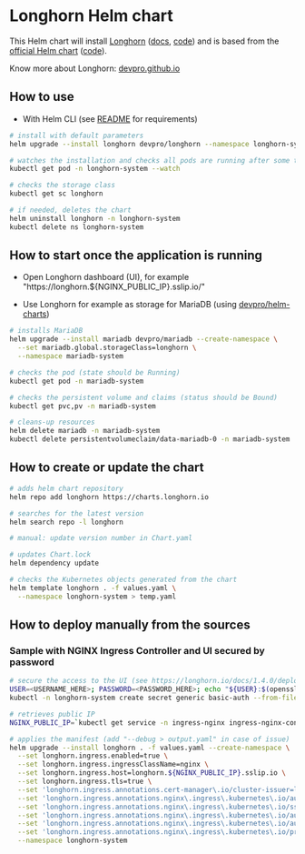 # Longhorn Helm chart

This Helm chart will install [Longhorn](https://longhorn.io/) ([docs](https://longhorn.io/docs/), [code](https://github.com/longhorn/longhorn))
and is based from the [official Helm chart](https://longhorn.io/docs/1.4.0/deploy/install/install-with-helm/) ([code](https://github.com/longhorn/charts)).

Know more about Longhorn: [devpro.github.io](https://devpro.github.io/rancher-ecosystem/docs/longhorn.html)

## How to use

- With Helm CLI (see [README](../../README.md#from-helm-cli) for requirements)

```bash
# install with default parameters
helm upgrade --install longhorn devpro/longhorn --namespace longhorn-system --create-namespace

# watches the installation and checks all pods are running after some time
kubectl get pod -n longhorn-system --watch

# checks the storage class
kubectl get sc longhorn

# if needed, deletes the chart
helm uninstall longhorn -n longhorn-system
kubectl delete ns longhorn-system
```

## How to start once the application is running

- Open Longhorn dashboard (UI), for example "https://longhorn.${NGINX_PUBLIC_IP}.sslip.io/"

- Use Longhorn for example as storage for MariaDB (using [devpro/helm-charts](https://github.com/devpro/helm-charts/blob/main/charts/mariadb/README.md))

```bash
# installs MariaDB
helm upgrade --install mariadb devpro/mariadb --create-namespace \
  --set mariadb.global.storageClass=longhorn \
  --namespace mariadb-system

# checks the pod (state should be Running)
kubectl get pod -n mariadb-system

# checks the persistent volume and claims (status should be Bound)
kubectl get pvc,pv -n mariadb-system

# cleans-up resources
helm delete mariadb -n mariadb-system
kubectl delete persistentvolumeclaim/data-mariadb-0 -n mariadb-system
```

## How to create or update the chart

```bash
# adds helm chart repository
helm repo add longhorn https://charts.longhorn.io

# searches for the latest version
helm search repo -l longhorn

# manual: update version number in Chart.yaml

# updates Chart.lock
helm dependency update

# checks the Kubernetes objects generated from the chart
helm template longhorn . -f values.yaml \
  --namespace longhorn-system > temp.yaml
```

## How to deploy manually from the sources

### Sample with NGINX Ingress Controller and UI secured by password

```bash
# secure the access to the UI (see https://longhorn.io/docs/1.4.0/deploy/accessing-the-ui/longhorn-ingress/)
USER=<USERNAME_HERE>; PASSWORD=<PASSWORD_HERE>; echo "${USER}:$(openssl passwd -stdin -apr1 <<< ${PASSWORD})" >> auth
kubectl -n longhorn-system create secret generic basic-auth --from-file=auth

# retrieves public IP
NGINX_PUBLIC_IP=`kubectl get service -n ingress-nginx ingress-nginx-controller --output jsonpath='{.status.loadBalancer.ingress[0].ip}'`

# applies the manifest (add "--debug > output.yaml" in case of issue)
helm upgrade --install longhorn . -f values.yaml --create-namespace \
  --set longhorn.ingress.enabled=true \
  --set longhorn.ingress.ingressClassName=nginx \
  --set longhorn.ingress.host=longhorn.${NGINX_PUBLIC_IP}.sslip.io \
  --set longhorn.ingress.tls=true \
  --set 'longhorn.ingress.annotations.cert-manager\.io/cluster-issuer=letsencrypt-prod' \
  --set 'longhorn.ingress.annotations.nginx\.ingress\.kubernetes\.io/auth-type=basic' \
  --set 'longhorn.ingress.annotations.nginx\.ingress\.kubernetes\.io/ssl-redirect="false"' \
  --set 'longhorn.ingress.annotations.nginx\.ingress\.kubernetes\.io/auth-secret=basic-auth' \
  --set 'longhorn.ingress.annotations.nginx\.ingress\.kubernetes\.io/auth-realm="Authentication Required "' \
  --set 'longhorn.ingress.annotations.nginx\.ingress\.kubernetes\.io/proxy-body-size=10000m' \
  --namespace longhorn-system
```

